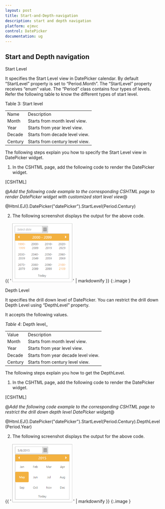 ```yaml
---
layout: post
title: Start-and-Depth-navigation
description: start and depth navigation
platform: ejmvc
control: DatePicker
documentation: ug
---
```


## Start and Depth navigation

Start Level

It specifies the Start Level view in DatePicker calendar. By default “StartLevel” property is set to “Period.Month”. The “StartLevel” property receives “enum” value. The “Period” class contains four types of levels. Refer the following table to know the different types of start level.

Table 3: Start level

<table>
<tr>
<td>
Name </td><td>
Description</td></tr>
<tr>
<td>
Month</td><td>
Starts from month level view.</td></tr>
<tr>
<td>
Year</td><td>
Starts from year level view.</td></tr>
<tr>
<td>
Decade</td><td>
Starts from decade level view.</td></tr>
<tr>
<td>
Century</td><td>
Starts from century level view.</td></tr>
</table>


The following steps explain you how to specify the Start Level view in DatePicker widget.

1. In the CSHTML page, add the following code to render the DatePicker widget.



[CSHTML]

@*Add the following code example to the corresponding CSHTML page to render DatePicker widget with customized start level view*@

@Html.EJ().DatePicker("datePicker").StartLevel(Period.Century)



2. The following screenshot displays the output for the above code.

{{ '![](Start-and-Depth-navigation_images/Start-and-Depth-navigation_img1.png)' | markdownify }}
{:.image }


Depth Level

It specifies the drill down level of DatePicker. You can restrict the drill down Depth Level using “DepthLevel” property. 

It accepts the following values. 

_Table_ _4_: Depth level_

<table>
<tr>
<td>
Value</td><td>
Description</td></tr>
<tr>
<td>
Month</td><td>
Starts from month level view.</td></tr>
<tr>
<td>
Year</td><td>
Starts from year level view.</td></tr>
<tr>
<td>
Decade</td><td>
Starts from year decade level view.</td></tr>
<tr>
<td>
Century</td><td>
Starts from century level view. </td></tr>
</table>


The following steps explain you how to get the DepthLevel.

1. In the CSHTML page, add the following code to render the DatePicker widget.



[CSHTML]

@*Add the following code example to the corresponding CSHTML page to restrict the drill down depth level DatePicker widget*@

@Html.EJ().DatePicker("datePicker").StartLevel(Period.Century).DepthLevel(Period.Year)



2. The following screenshot displays the output for the above code.

{{ '![](Start-and-Depth-navigation_images/Start-and-Depth-navigation_img2.png)' | markdownify }}
{:.image }


